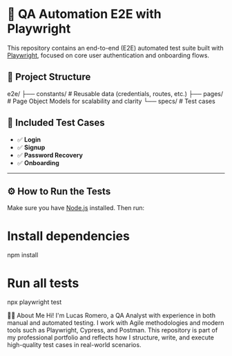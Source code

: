 # 🧪 QA Automation E2E with Playwright

This repository contains an end-to-end (E2E) automated test suite built with [Playwright](https://playwright.dev/), focused on core user authentication and onboarding flows.

## 📁 Project Structure
e2e/
├── constants/ # Reusable data (credentials, routes, etc.)
├── pages/ # Page Object Models for scalability and clarity
└── specs/ # Test cases

## 🚀 Included Test Cases

- ✅ **Login**
- ✅ **Signup**
- ✅ **Password Recovery**
- ✅ **Onboarding**

---

## ⚙️ How to Run the Tests

Make sure you have [Node.js](https://nodejs.org/) installed. Then run:


# Install dependencies
npm install

# Run all tests
npx playwright test

👨‍💻 About Me
Hi! I'm Lucas Romero, a QA Analyst with experience in both manual and automated testing. I work with Agile methodologies and modern tools such as Playwright, Cypress, and Postman.
This repository is part of my professional portfolio and reflects how I structure, write, and execute high-quality test cases in real-world scenarios.

